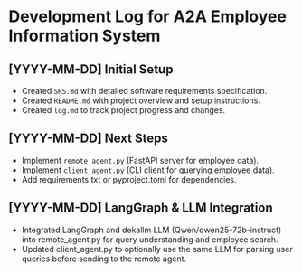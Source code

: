# Development Log for A2A Employee Information System

## [YYYY-MM-DD] Initial Setup
- Created `SRS.md` with detailed software requirements specification.
- Created `README.md` with project overview and setup instructions.
- Created `log.md` to track project progress and changes.

## [YYYY-MM-DD] Next Steps
- Implement `remote_agent.py` (FastAPI server for employee data).
- Implement `client_agent.py` (CLI client for querying employee data).
- Add requirements.txt or pyproject.toml for dependencies. 

## [YYYY-MM-DD] LangGraph & LLM Integration
- Integrated LangGraph and dekallm LLM (Qwen/qwen25-72b-instruct) into remote_agent.py for query understanding and employee search.
- Updated client_agent.py to optionally use the same LLM for parsing user queries before sending to the remote agent. 